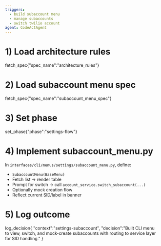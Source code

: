 ```yaml
---
triggers:
  - build subaccount menu
  - manage subaccounts
  - switch twilio account
agent: CodeActAgent
---
```


# 1) Load architecture rules
fetch_spec{"spec_name":"architecture_rules"}

# 2) Load subaccount menu spec
fetch_spec{"spec_name":"subaccount_menu_spec"}

# 3) Set phase
set_phase{"phase":"settings-flow"}

# 4) Implement subaccount_menu.py
In `interfaces/cli/menus/settings/subaccount_menu.py`, define:
- `SubaccountMenu(BaseMenu)`
- Fetch list → render table
- Prompt for switch → call `account_service.switch_subaccount(...)`
- Optionally mock creation flow
- Reflect current SID/label in banner

# 5) Log outcome
log_decision{
  "context":"settings-subaccount",
  "decision":"Built CLI menu to view, switch, and mock-create subaccounts with routing to service layer for SID handling."
}
